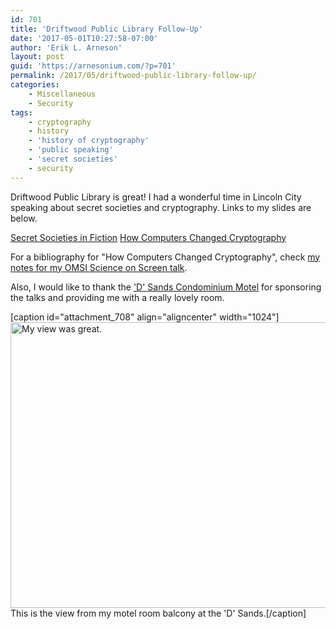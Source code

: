 ```yaml
---
id: 701
title: 'Driftwood Public Library Follow-Up'
date: '2017-05-01T10:27:58-07:00'
author: 'Erik L. Arneson'
layout: post
guid: 'https://arnesonium.com/?p=701'
permalink: /2017/05/driftwood-public-library-follow-up/
categories:
    - Miscellaneous
    - Security
tags:
    - cryptography
    - history
    - 'history of cryptography'
    - 'public speaking'
    - 'secret societies'
    - security
---
```


Driftwood Public Library is great! I had a wonderful time in Lincoln City speaking about secret societies and cryptography. Links to my slides are below.
<!--more-->

<a class="button" href="https://arnesonium-downloads.s3.amazonaws.com/Secret%20Societies%20in%20Fiction.pdf">Secret Societies in Fiction</a> <a class="button" href="https://arnesonium-downloads.s3.amazonaws.com/How%20Computers%20Changed%20Cryptography.pdf">How Computers Changed Cryptography</a>

For a bibliography for "How Computers Changed Cryptography", check <a href="https://arnesonium.com/2017/03/omsi-science-on-screen-wrapup/">my notes for my OMSI Science on Screen talk</a>.

Also, I would like to thank the <a href="http://dsandsmotel.com/" target="_blank">'D' Sands Condominium Motel</a> for sponsoring the talks and providing me with a really lovely room.

[caption id="attachment_708" align="aligncenter" width="1024"]<a href="https://arnesonium.com/wp-content/uploads/2017/05/Lincoln-City-D-Sands-view.jpg"><img src="https://arnesonium.com/wp-content/uploads/2017/05/Lincoln-City-D-Sands-view-1024x457.jpg" alt="My view was great." width="1024" height="457" class="size-large wp-image-708" /></a> This is the view from my motel room balcony at the 'D' Sands.[/caption]
